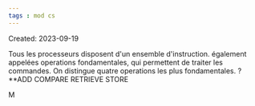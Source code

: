 ```yaml
---
tags : mod cs
---
```

Created: 2023-09-19

Tous les processeurs disposent d'un ensemble d'instruction. également appelées operations fondamentales, qui permettent de traiter les commandes.
On distingue quatre operations les plus fondamentales.
?
**ADD
COMPARE
RETRIEVE 
STORE

M